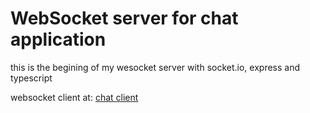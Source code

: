 # WebSocket server for chat application

this is the begining of my wesocket server with socket.io, express and
typescript

websocket client at: [chat client](https://github.com/juancortelezzi/websocket-chat-client)
